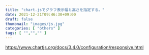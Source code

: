 ```yaml
---
title: "chart.jsでグラフ表示幅と高さを指定する。"
date: 2021-12-21T09:46:30+09:00
draft: false
thumbnail: "images/js.jpg"
categories: [ "others" ]
tags: [ "","","" ]
---
```





https://www.chartjs.org/docs/3.4.0/configuration/responsive.html



